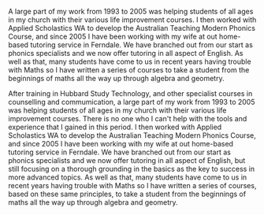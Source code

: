 A large part of my work from 1993 to 2005 was helping students of all ages in my church with their various life improvement courses. I then worked with Applied Scholastics WA to develop the Australian Teaching Modern Phonics Course, and since 2005 I have been working with my wife at out home-based tutoring service in Ferndale. We have branched out from our start as phonics specialists and we now offer tutoring in all aspect of English. As well as that, many students have come to us in recent years having trouble with Maths so I have written a series of courses to take a student from the beginnings of maths all the way up through algebra and geometry.

After training in Hubbard Study Technology, and other specialist courses in counselling and commumication, a large part of my work from 1993 to 2005 was helping students of all ages in my church with their various life improvement courses. There is no one who I can't help with the tools and experience that I gained in this period. I then worked with Applied Scholastics WA to develop the Australian Teaching Modern Phonics Course, and since 2005 I have been working with my wife at out home-based tutoring service in Ferndale. We have branched out from our start as phonics specialists and we now offer tutoring in all aspect of English, but still focusing on a thorough grounding in the basics as the key to success in more advanced topics. As well as that, many students have come to us in recent years having trouble with Maths so I have written a series of courses, based on these same principles, to take a student from the beginnings of maths all the way up through algebra and geometry.
